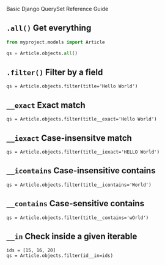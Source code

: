 Basic Django QuerySet Reference Guide

## `.all()` Get everything

```python
from myproject.models import Article

qs = Article.objects.all()
```


## `.filter()` Filter by a field

```
qs = Article.objects.filter(title='Hello World')
```




## `__exact` Exact match
```
qs = Article.objects.filter(title__exact='Hello World')
```

## `__iexact` Case-insensitve match

```
qs = Article.objects.filter(title__iexact='HELLO World')
```


## `__icontains` Case-insensitive contains

```
qs = Article.objects.filter(title__icontains='World')
```

## `__contains` Case-sensitive contains

```
qs = Article.objects.filter(title__contains='wOrld')
```


## `__in` Check inside a given iterable

```
ids = [15, 16, 20]
qs = Article.objects.filter(id__in=ids)
```
